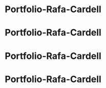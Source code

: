 # Portfolio-Rafa-Cardell
# Portfolio-Rafa-Cardell
# Portfolio-Rafa-Cardell
# Portfolio-Rafa-Cardell
